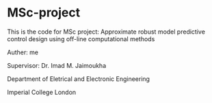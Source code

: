 # MSc-project
This is the code for MSc project: Approximate robust model predictive control design using off-line computational methods

Auther: me

Supervisor: Dr. Imad M. Jaimoukha

Department of Eletrical and Electronic Engineering

Imperial College London

